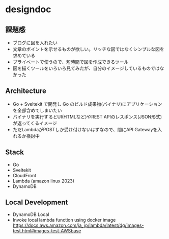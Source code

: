 # designdoc
## 課題感
- ブログに図を入れたい
- 文章のポイントを示せるものが欲しい。リッチな図ではなくシンプルな図を求めている
- プライベートで使うので、短時間で図を作成できるツール
- 図を描くツールをいろいろ見てみたが、自分のイメージしているものではなかった

## Architecture
- Go + Sveltekit で開発し Go のビルド成果物(バイナリ)にアプリケーションを全部含めてしまいたい
- バイナリを実行するとUI(HTMLなど)やREST APIのレスポンス(JSON形式)が返ってくるイメージ
- ただLambdaがPOSTしか受け付けないはずなので、間にAPI Gatewayを入れるか検討中

## Stack
- Go
- Sveltekit
- CloudFront
- Lambda (amazon linux 2023)
- DynamoDB

## Local Development
- DynamoDB Local
- Invoke local lambda function using docker image 
  https://docs.aws.amazon.com/ja_jp/lambda/latest/dg/images-test.html#images-test-AWSbase
